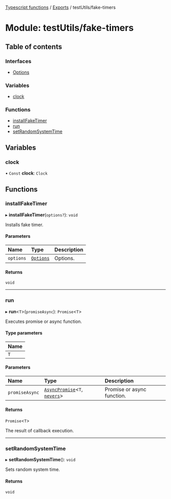 [Typescript functions](../index.md) / [Exports](../modules.md) / testUtils/fake-timers

# Module: testUtils/fake-timers

## Table of contents

### Interfaces

- [Options](../interfaces/testUtils_fake_timers.Options.md)

### Variables

- [clock](testUtils_fake_timers.md#clock)

### Functions

- [installFakeTimer](testUtils_fake_timers.md#installfaketimer)
- [run](testUtils_fake_timers.md#run)
- [setRandomSystemTime](testUtils_fake_timers.md#setrandomsystemtime)

## Variables

### clock

• `Const` **clock**: `Clock`

## Functions

### installFakeTimer

▸ **installFakeTimer**(`options?`): `void`

Installs fake timer.

#### Parameters

| Name | Type | Description |
| :------ | :------ | :------ |
| `options` | [`Options`](../interfaces/testUtils_fake_timers.Options.md) | Options. |

#### Returns

`void`

___

### run

▸ **run**<`T`\>(`promiseAsync`): `Promise`<`T`\>

Executes promise or async function.

#### Type parameters

| Name |
| :------ |
| `T` |

#### Parameters

| Name | Type | Description |
| :------ | :------ | :------ |
| `promiseAsync` | [`AsyncPromise`](types_function.md#asyncpromise)<`T`, [`nevers`](types_core.md#nevers)\> | Promise or async function. |

#### Returns

`Promise`<`T`\>

The result of callback execution.

___

### setRandomSystemTime

▸ **setRandomSystemTime**(): `void`

Sets random system time.

#### Returns

`void`
